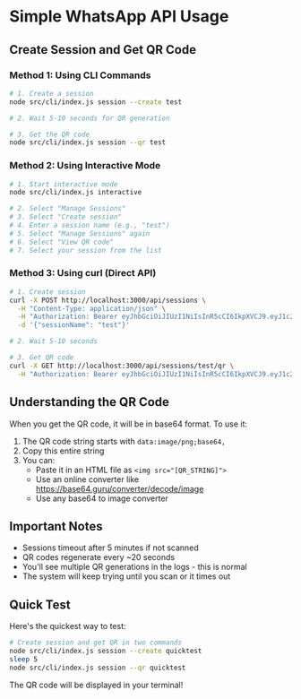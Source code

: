 # Simple WhatsApp API Usage

## Create Session and Get QR Code

### Method 1: Using CLI Commands

```bash
# 1. Create a session
node src/cli/index.js session --create test

# 2. Wait 5-10 seconds for QR generation

# 3. Get the QR code
node src/cli/index.js session --qr test
```

### Method 2: Using Interactive Mode

```bash
# 1. Start interactive mode
node src/cli/index.js interactive

# 2. Select "Manage Sessions"
# 3. Select "Create session" 
# 4. Enter a session name (e.g., "test")
# 5. Select "Manage Sessions" again
# 6. Select "View QR code"
# 7. Select your session from the list
```

### Method 3: Using curl (Direct API)

```bash
# 1. Create session
curl -X POST http://localhost:3000/api/sessions \
  -H "Content-Type: application/json" \
  -H "Authorization: Bearer eyJhbGciOiJIUzI1NiIsInR5cCI6IkpXVCJ9.eyJ1c2VybmFtZSI6ImFkbWluIiwicm9sZSI6ImFkbWluIiwiaWF0IjoxNzQ3NTE1NTgwLCJleHAiOjE3NDgxMjAzODB9.-B-zPbD1ga-OLZ3s7Up90cvQIz-eqkJiKPUiOxJlgjU" \
  -d '{"sessionName": "test"}'

# 2. Wait 5-10 seconds

# 3. Get QR code
curl -X GET http://localhost:3000/api/sessions/test/qr \
  -H "Authorization: Bearer eyJhbGciOiJIUzI1NiIsInR5cCI6IkpXVCJ9.eyJ1c2VybmFtZSI6ImFkbWluIiwicm9sZSI6ImFkbWluIiwiaWF0IjoxNzQ3NTE1NTgwLCJleHAiOjE3NDgxMjAzODB9.-B-zPbD1ga-OLZ3s7Up90cvQIz-eqkJiKPUiOxJlgjU"
```

## Understanding the QR Code

When you get the QR code, it will be in base64 format. To use it:

1. The QR code string starts with `data:image/png;base64,`
2. Copy this entire string
3. You can:
   - Paste it in an HTML file as `<img src="[QR_STRING]">`
   - Use an online converter like https://base64.guru/converter/decode/image
   - Use any base64 to image converter

## Important Notes

- Sessions timeout after 5 minutes if not scanned
- QR codes regenerate every ~20 seconds
- You'll see multiple QR generations in the logs - this is normal
- The system will keep trying until you scan or it times out

## Quick Test

Here's the quickest way to test:

```bash
# Create session and get QR in two commands
node src/cli/index.js session --create quicktest
sleep 5
node src/cli/index.js session --qr quicktest
```

The QR code will be displayed in your terminal!